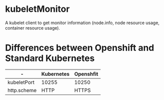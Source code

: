 # kubeletMonitor
A kubelet client to get monitor information (node.info, node resource usage, container resource usage).

# Differences between Openshift and Standard Kubernetes
|-|Kubernetes|Openshfit|
|-|-|-|
|kubeletPort| 10255 | 10250|
|http.scheme| HTTP | HTTPS|
